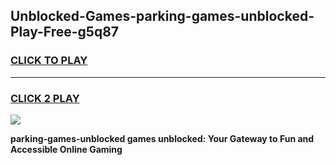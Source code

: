 
## Unblocked-Games-parking-games-unblocked-Play-Free-g5q87
<h3>
<a href="https://premium76.site?title=parking-games-unblocked&ref=22A">CLICK TO PLAY</a></h3>
<hr>

<h3>
<a href="https://premium76.site?title=parking-games-unblocked&ref=22A">CLICK 2 PLAY</a>
  
</h3>

<a href="https://premium76.site?title=parking-games-unblocked&ref=22A"><img src="https://clearcache.store/games.png"></a>


**parking-games-unblocked games unblocked: Your Gateway to Fun and Accessible Online Gaming**

